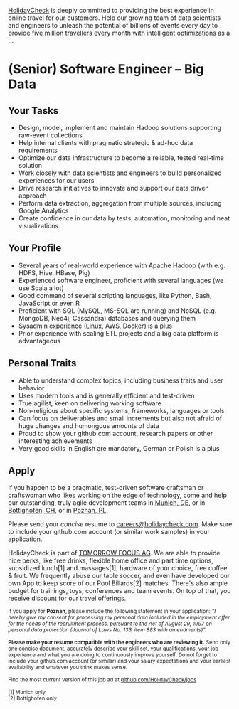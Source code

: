 [HolidayCheck](http://www.holidaycheck.de/) is deeply committed to providing the best experience in online travel for our customers.
Help our growing team of data scientists and engineers to unleash the potential of billions of events every day to provide five million travellers every month with intelligent optimizations as a ...

# (Senior) Software Engineer – Big Data

## Your Tasks
- Design, model, implement and maintain Hadoop solutions supporting raw-event collections
- Help internal clients with pragmatic strategic & ad-hoc data requirements
- Optimize our data infrastructure to become a reliable, tested real-time solution
- Work closely with data scientists and engineers to build personalized experiences for our users
- Drive research initiatives to innovate and support our data driven approach
- Perform data extraction, aggregation from multiple sources, includng Google Analytics
- Create confidence in our data by tests, automation, monitoring and neat visualizations

## Your Profile
- Several years of real-world experience with Apache Hadoop (with e.g. HDFS, Hive, HBase, Pig)
- Experienced software engineer, proficient with several languages (we use Scala a lot)
- Good command of several scripting languages, like Python, Bash, JavaScript or even R
- Proficient with SQL (MySQL, MS-SQL are running) and NoSQL (e.g. MongoDB, Neo4j, Cassandra) databases and querying them
- Sysadmin experience (Linux, AWS, Docker) is a plus
- Prior experience with scaling ETL projects and a big data platform is advantageous

## Personal Traits
- Able to understand complex topics, including business traits and user behavior
- Uses modern tools and is generally efficient and test-driven
- True agilist, keen on delivering working software
- Non-religious about specific systems, frameworks, languages or tools
- Can focus on deliverables and small increments but also not afraid of huge changes and humongous amounts of data
- Proud to show your github.com account, research papers or other interesting achievements
- Very good skills in English are mandatory, German or Polish is a plus

## Apply

If you happen to be a pragmatic, test-driven software craftsman or craftswoman who likes working on the edge of technology, come and help our outstanding, truly agile development teams in [Munich, DE](https://goo.gl/maps/2KKGh), or in [Bottighofen, CH](https://goo.gl/maps/X7bZ3), or in [Poznan, PL](https://goo.gl/maps/AiHKJ).

Please send your *concise* resume to [careers@holidaycheck.com](mailto:careers@holidaycheck.com). Make sure to include your github.com account (or similar work samples) in your application.

HolidayCheck is part of [TOMORROW FOCUS AG](http://www.tomorrow-focus.com/). We are able to provide nice perks, like free drinks, flexible home office and part time options, subsidized lunch[1] and massages[1], hardware of your choice, free coffee & fruit. We frequently abuse our table soccer, and even have developed our own App to keep score of our Pool Billards[2] matches. There's also ample budget for trainings, toys, conferences and team events. On top of that, you receive discount for our travel offerings.

<sub>If you apply for **Poznan**, please include the following statement in your application: *"I hereby give my consent for processing my personal data included in the employment offer for the needs of the recruitment process, pursuant to the Act of August 29, 1997 on personal data protection (Journal of Laws No. 133, item 883 with amendments)".*</sub>


<sub>**Please make your resume compatible with the engineers who are reviewing it.** Send only one concise document, accurately describe your skill set, your qualifications, your job experience and what you are doing to continuously improve yourself. Do not forget to include your github.com account (or similar) and your salary expectations and your earliest availability and whatever you think makes sense.</sub>


<sub>Find the most current version of this job ad at [github.com/HolidayCheck/jobs](github.com/HolidayCheck/jobs)</sub>

<sub>
[1] Munich only<br/>
[2] Bottighofen only
</sub>

